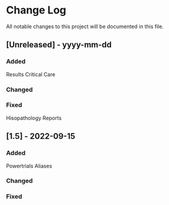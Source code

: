 # Change Log
All notable changes to this project will be documented in this file.
 
 
## [Unreleased] - yyyy-mm-dd
 

 
### Added
Results
Critical Care
 
### Changed
 
### Fixed

Hisopathology Reports

## [1.5] - 2022-09-15
 
### Added
 Powertrials
 Aliases

### Changed
   
### Fixed

